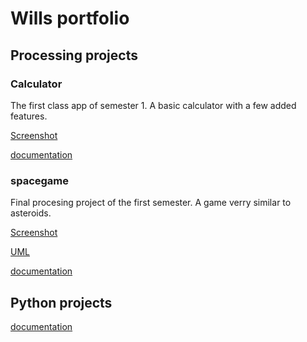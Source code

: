 # Wills portfolio

## Processing projects

### Calculator
The first class app of semester 1. A basic calculator with a few added features.

[Screenshot](https://github.com/willsnow06/python_programing1/blob/gh-pages/images/calculator%20screenshot.JPG)

[documentation](src/Calculator(2).zip)

### spacegame
Final procesing project of the first semester. A game verry similar to asteroids.

[Screenshot](https://github.com/willsnow06/python_programing1/blob/gh-pages/images/Screen%20Shot%202021-03-18%20at%208.38.03%20AM.png?raw=true)

[UML](https://github.com/willsnow06/python_programing1/blob/gh-pages/images/spacegame%20diagram.pdf)

[documentation](src/spaceGame.zip)
## Python projects

[documentation](src/thought-provoking-questions.zip)
